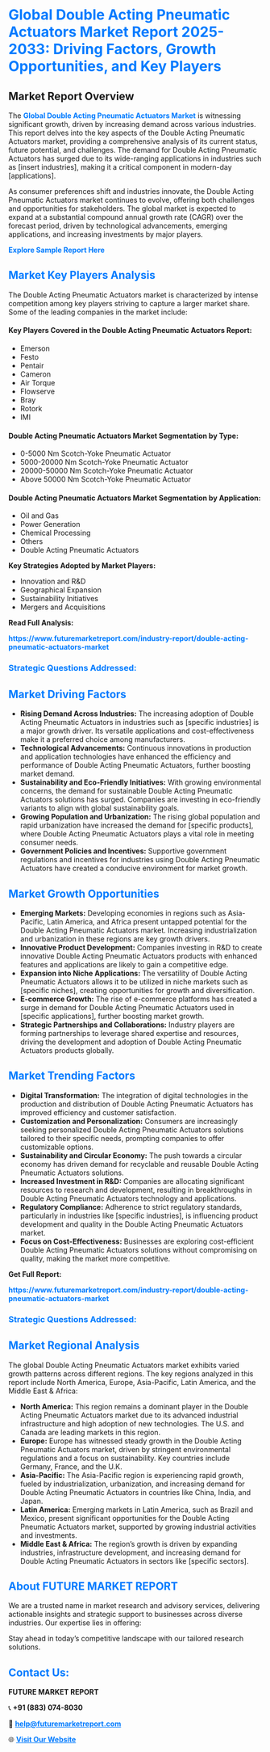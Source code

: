 <h1 style="color: #007BFF;">Global Double Acting Pneumatic Actuators Market Report 2025-2033: Driving Factors, Growth Opportunities, and Key Players</h1>

<section id="overview">
<h2>Market Report Overview</h2>
<p>The <a href="https://www.futuremarketreport.com/industry-report/double-acting-pneumatic-actuators-market" style="color: #007BFF; text-decoration: none;"><strong>Global Double Acting Pneumatic Actuators Market</strong></a> is witnessing significant growth, driven by increasing demand across various industries. This report delves into the key aspects of the Double Acting Pneumatic Actuators market, providing a comprehensive analysis of its current status, future potential, and challenges. The demand for Double Acting Pneumatic Actuators has surged due to its wide-ranging applications in industries such as [insert industries], making it a critical component in modern-day [applications].</p>
<p>As consumer preferences shift and industries innovate, the Double Acting Pneumatic Actuators market continues to evolve, offering both challenges and opportunities for stakeholders. The global market is expected to expand at a substantial compound annual growth rate (CAGR) over the forecast period, driven by technological advancements, emerging applications, and increasing investments by major players.</p>
</section>

<section id="overview">
<p><a href="https://www.futuremarketreport.com/request-sample/reportId=127755" style="color: #007BFF; text-decoration: none;"><strong>Explore Sample Report Here</strong></a></p>
</section>

<section id="key-players">
<h2 style="color: #007BFF;">Market Key Players Analysis</h2>
<p>The Double Acting Pneumatic Actuators market is characterized by intense competition among key players striving to capture a larger market share. Some of the leading companies in the market include:</p>
<h4>Key Players Covered in the Double Acting Pneumatic Actuators Report:</h4>
<ul><li>Emerson</li><li>Festo</li><li>Pentair</li><li>Cameron</li><li>Air Torque</li><li>Flowserve</li><li>Bray</li><li>Rotork</li><li>IMI</li></ul>
<h4>Double Acting Pneumatic Actuators Market Segmentation by Type:</h4>
<ul><li>0-5000 Nm Scotch-Yoke Pneumatic Actuator</li><li>5000-20000 Nm Scotch-Yoke Pneumatic Actuator</li><li>20000-50000 Nm Scotch-Yoke Pneumatic Actuator</li><li>Above 50000 Nm Scotch-Yoke Pneumatic Actuator</li></ul>

<h4>Double Acting Pneumatic Actuators Market Segmentation by Application:</h4>
<ul><li>Oil and Gas</li><li>Power Generation</li><li>Chemical Processing</li><li>Others</li><li>Double Acting Pneumatic Actuators</li></ul>
<p><strong>Key Strategies Adopted by Market Players:</strong></p>
<ul>
<li>Innovation and R&D</li>
<li>Geographical Expansion</li>
<li>Sustainability Initiatives</li>
<li>Mergers and Acquisitions</li>
</ul>
</section>

<section>
<p><strong>Read Full Analysis: </strong></p><a href="https://www.futuremarketreport.com/industry-report/double-acting-pneumatic-actuators-market" style="color: #007BFF; text-decoration: none;"><strong>https://www.futuremarketreport.com/industry-report/double-acting-pneumatic-actuators-market</strong></a>
<h3 style="color: #007BFF;">Strategic Questions Addressed:</h3>
</section>

<section id="driving-factors">
<h2 style="color: #007BFF;">Market Driving Factors</h2>
<ul>
<li><strong>Rising Demand Across Industries:</strong> The increasing adoption of Double Acting Pneumatic Actuators in industries such as [specific industries] is a major growth driver. Its versatile applications and cost-effectiveness make it a preferred choice among manufacturers.</li>
<li><strong>Technological Advancements:</strong> Continuous innovations in production and application technologies have enhanced the efficiency and performance of Double Acting Pneumatic Actuators, further boosting market demand.</li>
<li><strong>Sustainability and Eco-Friendly Initiatives:</strong> With growing environmental concerns, the demand for sustainable Double Acting Pneumatic Actuators solutions has surged. Companies are investing in eco-friendly variants to align with global sustainability goals.</li>
<li><strong>Growing Population and Urbanization:</strong> The rising global population and rapid urbanization have increased the demand for [specific products], where Double Acting Pneumatic Actuators plays a vital role in meeting consumer needs.</li>
<li><strong>Government Policies and Incentives:</strong> Supportive government regulations and incentives for industries using Double Acting Pneumatic Actuators have created a conducive environment for market growth.</li>
</ul>
</section>

<section id="growth-opportunities">
<h2 style="color: #007BFF;">Market Growth Opportunities</h2>
<ul>
<li><strong>Emerging Markets:</strong> Developing economies in regions such as Asia-Pacific, Latin America, and Africa present untapped potential for the Double Acting Pneumatic Actuators market. Increasing industrialization and urbanization in these regions are key growth drivers.</li>
<li><strong>Innovative Product Development:</strong> Companies investing in R&D to create innovative Double Acting Pneumatic Actuators products with enhanced features and applications are likely to gain a competitive edge.</li>
<li><strong>Expansion into Niche Applications:</strong> The versatility of Double Acting Pneumatic Actuators allows it to be utilized in niche markets such as [specific niches], creating opportunities for growth and diversification.</li>
<li><strong>E-commerce Growth:</strong> The rise of e-commerce platforms has created a surge in demand for Double Acting Pneumatic Actuators used in [specific applications], further boosting market growth.</li>
<li><strong>Strategic Partnerships and Collaborations:</strong> Industry players are forming partnerships to leverage shared expertise and resources, driving the development and adoption of Double Acting Pneumatic Actuators products globally.</li>
</ul>
</section>

<section id="trending-factors">
<h2 style="color: #007BFF;">Market Trending Factors</h2>
<ul>
<li><strong>Digital Transformation:</strong> The integration of digital technologies in the production and distribution of Double Acting Pneumatic Actuators has improved efficiency and customer satisfaction.</li>
<li><strong>Customization and Personalization:</strong> Consumers are increasingly seeking personalized Double Acting Pneumatic Actuators solutions tailored to their specific needs, prompting companies to offer customizable options.</li>
<li><strong>Sustainability and Circular Economy:</strong> The push towards a circular economy has driven demand for recyclable and reusable Double Acting Pneumatic Actuators solutions.</li>
<li><strong>Increased Investment in R&D:</strong> Companies are allocating significant resources to research and development, resulting in breakthroughs in Double Acting Pneumatic Actuators technology and applications.</li>
<li><strong>Regulatory Compliance:</strong> Adherence to strict regulatory standards, particularly in industries like [specific industries], is influencing product development and quality in the Double Acting Pneumatic Actuators market.</li>
<li><strong>Focus on Cost-Effectiveness:</strong> Businesses are exploring cost-efficient Double Acting Pneumatic Actuators solutions without compromising on quality, making the market more competitive.</li>
</ul>
</section>

<section>
<p><strong>Get Full Report: </strong></p><a href="https://www.futuremarketreport.com/industry-report/double-acting-pneumatic-actuators-market" style="color: #007BFF; text-decoration: none;"><strong>https://www.futuremarketreport.com/industry-report/double-acting-pneumatic-actuators-market</strong></a>
<h3 style="color: #007BFF;">Strategic Questions Addressed:</h3>
</section>


<section id="regional-analysis">
<h2 style="color: #007BFF;">Market Regional Analysis</h2>
<p>The global Double Acting Pneumatic Actuators market exhibits varied growth patterns across different regions. The key regions analyzed in this report include North America, Europe, Asia-Pacific, Latin America, and the Middle East & Africa:</p>
<ul>
<li><strong>North America:</strong> This region remains a dominant player in the Double Acting Pneumatic Actuators market due to its advanced industrial infrastructure and high adoption of new technologies. The U.S. and Canada are leading markets in this region.</li>
<li><strong>Europe:</strong> Europe has witnessed steady growth in the Double Acting Pneumatic Actuators market, driven by stringent environmental regulations and a focus on sustainability. Key countries include Germany, France, and the U.K.</li>
<li><strong>Asia-Pacific:</strong> The Asia-Pacific region is experiencing rapid growth, fueled by industrialization, urbanization, and increasing demand for Double Acting Pneumatic Actuators in countries like China, India, and Japan.</li>
<li><strong>Latin America:</strong> Emerging markets in Latin America, such as Brazil and Mexico, present significant opportunities for the Double Acting Pneumatic Actuators market, supported by growing industrial activities and investments.</li>
<li><strong>Middle East & Africa:</strong> The region’s growth is driven by expanding industries, infrastructure development, and increasing demand for Double Acting Pneumatic Actuators in sectors like [specific sectors].</li>
</ul>
</section>

<footer>
<h2 style="color: #007BFF;">About FUTURE MARKET REPORT</h2>
<p>We are a trusted name in market research and advisory services, delivering actionable insights and strategic support to businesses across diverse industries. Our expertise lies in offering:</p>

<p>Stay ahead in today’s competitive landscape with our tailored research solutions.</p>

<h2 style="color: #007BFF;">Contact Us:</h2>
<p><strong>FUTURE MARKET REPORT</strong></p>
<p>📞 <strong>+91 (883) 074-8030</strong></p>
<p>📧 <strong><a href="mailto:help@futuremarketreport.com" style="color: #007BFF;">help@futuremarketreport.com</a></strong></p>
<p>🌐 <strong><a href="https://www.futuremarketreport.com/" style="color: #007BFF;">Visit Our Website</a></strong></p>
</footer>